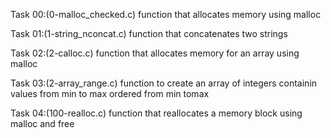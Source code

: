 Task 00:(0-malloc_checked.c)
function that allocates memory using malloc

Task 01:(1-string_nconcat.c)
function that concatenates two strings

Task 02:(2-calloc.c)
function that allocates memory for an array using malloc

Task 03:(2-array_range.c)
function to create an array of integers containin values from min to max ordered from min tomax

Task 04:(100-realloc.c)
function that reallocates a memory block using malloc and free
